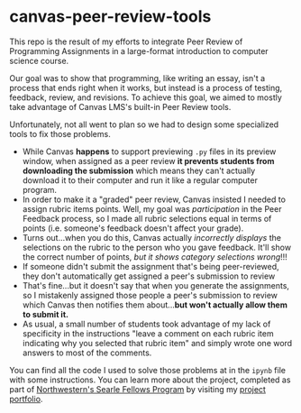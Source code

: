 # canvas-peer-review-tools

This repo is the result of my efforts to integrate Peer Review of Programming Assignments in a large-format introduction to computer science course.

Our goal was to show that programming, like writing an essay, isn't a process that ends right when it works, but instead is a process of testing, feedback, review, and revisions. To achieve this goal, we aimed to mostly take advantage of Canvas LMS's built-in Peer Review tools.

Unfortunately, not all went to plan so we had to design some specialized tools to fix those problems.

* While Canvas **happens** to support previewing `.py` files in its preview window, when assigned as a peer review **it prevents students from downloading the submission** which means they can't actually download it to their computer and run it like a regular computer program.
* In order to make it a "graded" peer review, Canvas insisted I needed to assign rubric items points. Well, my goal was _participation_ in the Peer Feedback process, so I made all rubric selections equal in terms of points (i.e. someone's feedback doesn't affect your grade).
* Turns out...when you do this, Canvas actually _incorrectly displays_ the selections on the rubric to the person who you gave feedback. It'll show the correct number of points, _but it shows category selections wrong_!!!
* If someone didn't submit the assignment that's being peer-reviewed, they don't automatically get assigned a peer's submission to review
* That's fine...but it doesn't say that when you generate the assignments, so I mistakenly assigned those people a peer's submission to review which Canvas then notifies them about...**but won't actually allow them to submit it.**
* As usual, a small number of students took advantage of my lack of specificity in the instructions "leave a comment on each rubric item indicating why you selected that rubric item" and simply wrote one word answers to most of the comments.

You can find all the code I used to solve those problems at in the `ipynb` file with some instructions. You can learn more about the project, completed as part of [Northwestern's Searle Fellows Program](https://searle.northwestern.edu/programs-services/initiatives/searle-fellows.html) by visiting my [project portfolio](https://bainco.github.io).
